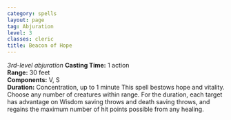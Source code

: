 ```yaml
---
category: spells
layout: page
tag: Abjuration
level: 3
classes: cleric
title: Beacon of Hope 
---
```

_3rd-level abjuration_ 
**Casting Time:** 1 action   
**Range:** 30 feet   
**Components:** V, S    
**Duration:** Concentration, up to 1 minute 
This spell bestows hope and vitality. Choose any number of creatures within range. For the duration, each target has advantage on Wisdom saving throws and death saving throws, and regains the maximum number of hit points possible from any healing. 
